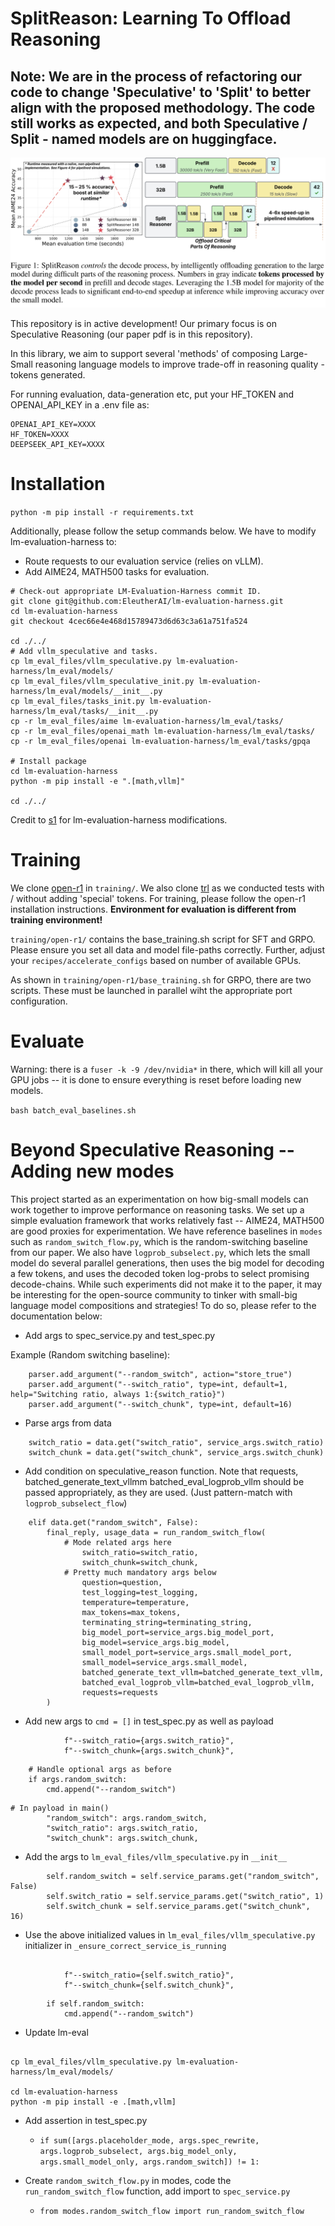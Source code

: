 # SplitReason: Learning To Offload Reasoning

## Note: We are in the process of refactoring our code to change 'Speculative' to 'Split' to better align with the proposed methodology. The code still works as expected, and both Speculative / Split - named models are on huggingface.

![basic-image-describing-one-possible-reasoning-composition](./figs/accuracy_to_latency_teaser_main.png)
<!-- ![alt text](image.png) -->
This repository is in active development! Our primary focus is on Speculative Reasoning (our paper pdf is in this repository).

In this library, we aim to support several 'methods' of composing Large-Small reasoning language models to improve trade-off in reasoning quality - tokens generated.


For running evaluation, data-generation etc, put your HF_TOKEN and OPENAI_API_KEY in a .env file as:
```
OPENAI_API_KEY=XXXX
HF_TOKEN=XXXX
DEEPSEEK_API_KEY=XXXX
```

# Installation

`python -m pip install -r requirements.txt`

Additionally, please follow the setup commands below. We have to modify lm-evaluation-harness to:
- Route requests to our evaluation service (relies on vLLM).
- Add AIME24, MATH500 tasks for evaluation.

```
# Check-out appropriate LM-Evaluation-Harness commit ID.
git clone git@github.com:EleutherAI/lm-evaluation-harness.git
cd lm-evaluation-harness
git checkout 4cec66e4e468d15789473d6d63c3a61a751fa524

cd ./../
# Add vllm_speculative and tasks.
cp lm_eval_files/vllm_speculative.py lm-evaluation-harness/lm_eval/models/
cp lm_eval_files/vllm_speculative_init.py lm-evaluation-harness/lm_eval/models/__init__.py
cp lm_eval_files/tasks_init.py lm-evaluation-harness/lm_eval/tasks/__init__.py
cp -r lm_eval_files/aime lm-evaluation-harness/lm_eval/tasks/
cp -r lm_eval_files/openai_math lm-evaluation-harness/lm_eval/tasks/
cp -r lm_eval_files/openai lm-evaluation-harness/lm_eval/tasks/gpqa

# Install package
cd lm-evaluation-harness
python -m pip install -e ".[math,vllm]"

cd ./../
```

Credit to [s1](https://github.com/simplescaling/s1/tree/main) for lm-evaluation-harness modifications.

# Training

We clone [open-r1](https://github.com/huggingface/open-r1) in `training/`. We also clone [trl](https://github.com/huggingface/trl/) as we conducted tests with / without adding 'special' tokens. 
For training, please follow the open-r1 installation instructions. 
**Environment for evaluation is different from training environment!**

`training/open-r1/` contains the base_training.sh script for SFT and GRPO. Please ensure you set all data and model file-paths correctly. Further, adjust your `recipes/accelerate_configs` based on number of available GPUs. 

As shown in `training/open-r1/base_training.sh` for GRPO, there are two scripts. These must be launched in parallel wiht the appropriate port configuration.

# Evaluate

Warning: there is a `fuser -k -9 /dev/nvidia*` in there, which will kill all your GPU jobs -- it is done to ensure everything is reset before loading new models.

`bash batch_eval_baselines.sh`


# Beyond Speculative Reasoning -- Adding new modes

This project started as an experimentation on how big-small models can work together to improve performance on reasoning tasks. We set up a simple evaluation framework that works relatively fast -- AIME24, MATH500 are good proxies for experimentation. We have reference baselines in `modes` such as `random_switch_flow.py`, which is the random-switching baseline from our paper. We also have `logprob_subselect.py`, which lets the small model do several parallel generations, then uses the big model for decoding a few tokens, and uses the decoded token log-probs to select promising decode-chains. While such experiments did not make it to the paper, it may be interesting for the open-source community to tinker with small-big language model compositions and strategies! To do so, please refer to the documentation below:

- Add args to spec_service.py and test_spec.py

Example (Random switching baseline):

```
    parser.add_argument("--random_switch", action="store_true")
    parser.add_argument("--switch_ratio", type=int, default=1, help="Switching ratio, always 1:{switch_ratio}")
    parser.add_argument("--switch_chunk", type=int, default=16)
```

- Parse args from data

```
    switch_ratio = data.get("switch_ratio", service_args.switch_ratio)
    switch_chunk = data.get("switch_chunk", service_args.switch_chunk)
```

- Add condition on speculative_reason function. Note that requests, batched_generate_text_vllmm batched_eval_logprob_vllm should be passed appropriately, as they are used. (Just pattern-match with `logprob_subselect_flow`)

```
    elif data.get("random_switch", False):
        final_reply, usage_data = run_random_switch_flow(
            # Mode related args here
                switch_ratio=switch_ratio,
                switch_chunk=switch_chunk,
            # Pretty much mandatory args below
                question=question,
                test_logging=test_logging,
                temperature=temperature,
                max_tokens=max_tokens,
                terminating_string=terminating_string,
                big_model_port=service_args.big_model_port,
                big_model=service_args.big_model,
                small_model_port=service_args.small_model_port,
                small_model=service_args.small_model,
                batched_generate_text_vllm=batched_generate_text_vllm,
                batched_eval_logprob_vllm=batched_eval_logprob_vllm,
                requests=requests
        )
```

- Add new args to `cmd = []` in test_spec.py as well as payload
```
            f"--switch_ratio={args.switch_ratio}",
            f"--switch_chunk={args.switch_chunk}",
```

```
    # Handle optional args as before
    if args.random_switch:
        cmd.append("--random_switch")
```

```
# In payload in main()
        "random_switch": args.random_switch,
        "switch_ratio": args.switch_ratio,
        "switch_chunk": args.switch_chunk,
```

- Add the args to `lm_eval_files/vllm_speculative.py` in `__init__`
```
        self.random_switch = self.service_params.get("random_switch", False)
        self.switch_ratio = self.service_params.get("switch_ratio", 1)
        self.switch_chunk = self.service_params.get("switch_chunk", 16)
```

- Use the above initialized values in `lm_eval_files/vllm_speculative.py` initializer in `_ensure_correct_service_is_running`
```

            f"--switch_ratio={self.switch_ratio}",
            f"--switch_chunk={self.switch_chunk}",
```

```
        if self.random_switch:
            cmd.append("--random_switch")
```

- Update lm-eval
```

cp lm_eval_files/vllm_speculative.py lm-evaluation-harness/lm_eval/models/

cd lm-evaluation-harness
python -m pip install -e .[math,vllm]
```

- Add assertion in test_spec.py
    - `if sum([args.placeholder_mode, args.spec_rewrite, args.logprob_subselect, args.big_model_only, args.small_model_only, args.random_switch]) != 1:`

- Create `random_switch_flow.py` in modes, code the `run_random_switch_flow` function, add import to `spec_service.py` 
    - `from modes.random_switch_flow import run_random_switch_flow`
